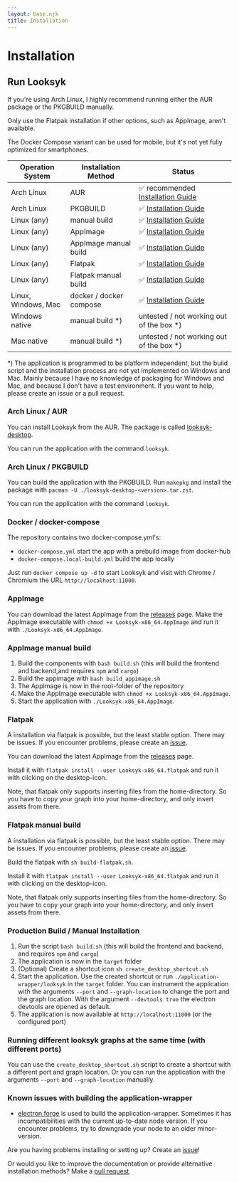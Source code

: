 ```yaml
---
layout: base.njk
title: Installation
---
```


# Installation

## Run Looksyk

If you're using Arch Linux, I highly recommend running either the AUR package or the PKGBUILD manually.

Only use the Flatpak installation if other options, such as AppImage, aren't available.

The Docker Compose variant can be used for mobile, but it's not yet fully optimized for smartphones.

| Operation System    | Installation Method     | Status                                                         |
|---------------------|-------------------------|----------------------------------------------------------------|
| Arch Linux          | AUR                     | ✅ recommended [Installation Guide](#arch-linux--aur)           |
| Arch Linux          | PKGBUILD                | ✅ [Installation Guide](#arch-linux--pkgbuild)                  |
| Linux (any)         | manual build            | ✅ [Installation Guide](#production-build--manual-installation) |
| Linux (any)         | AppImage                | ✅ [Installation Guide](#appimage)                              |
| Linux (any)         | AppImage manual build   | ✅ [Installation Guide](#appimage-manual-build)                 |
| Linux (any)         | Flatpak                 | ✅ [Installation Guide](#flatpak~~~~)                               |
| Linux (any)         | Flatpak manual build    | ✅ [Installation Guide](#flatpak-manual-build)                  |
| Linux, Windows, Mac | docker / docker compose | ✅ [Installation Guide](#docker--docker-compose)                |
| Windows native      | manual build  *)        | untested / not working out of the box   *)                     |
| Mac native          | manual build  *)        | untested / not working out of the box   *)                     |

*) The application is programmed to be platform independent, but the build script and the installation process are not
yet implemented on Windows and Mac. Mainly because I have no knowledge of packaging for Windows and Mac, and because I
don't have a test environment. If you want to help, please create an issue or a pull request.

### Arch Linux / AUR

You can install Looksyk from the AUR. The package is
called [looksyk-desktop](https://aur.archlinux.org/packages/looksyk-desktop).

You can run the application with the command `looksyk`.

### Arch Linux / PKGBUILD

You can build the application with the PKGBUILD. Run `makepkg` and install the package with
`pacman -U ./looksyk-desktop-<version>.tar.zst`.

You can run the application with the command `looksyk`.

### Docker / docker-compose

The repository contains two docker-compose.yml's:

* `docker-compose.yml` start the app with a prebuild image from docker-hub
* `docker-compose.local-build.yml` build the app locally

Just run `docker compose up -d` to start Looksyk and visit with Chrome / Chromium the URL `http://localhost:11000`.

### AppImage

You can download the latest AppImage from the [releases](https://github.com/SebastianRzk/Looksyk/releases) page. Make
the AppImage executable with `chmod +x Looksyk-x86_64.AppImage` and run it with
`./Looksyk-x86_64.AppImage`.

### AppImage manual build

1. Build the components with `bash build.sh` (this will build the frontend and backend,and requires `npm` and `cargo`)
2. Build the appimage with `bash build_appimage.sh`
3. The AppImage is now in the root-folder of the repository
4. Make the AppImage executable with `chmod +x Looksyk-x86_64.AppImage`.
5. Start the application with `./Looksyk-x86_64.AppImage`.

### Flatpak

A installation via flatpak is possible, but the least stable option. There may be issues. If you encounter problems,
please create an [issue](https://github.com/SebastianRzk/Looksyk/issues).

You can download the latest AppImage from the [releases](https://github.com/SebastianRzk/Looksyk/releases) page.

Install it with `flatpak install --user Looksyk-x86_64.flatpak` and run it with clicking on the desktop-icon.

Note, that flatpak only supports inserting files from the home-directory. So you have to copy your graph into your
home-directory, and only insert assets from there.

### Flatpak manual build

A installation via flatpak is possible, but the least stable option. There may be issues. If you encounter problems,
please create an [issue](https://github.com/SebastianRzk/Looksyk/issues).

Build the flatpak with `sh build-flatpak.sh`.

Install it with `flatpak install --user Looksyk-x86_64.flatpak` and run it with clicking on the desktop-icon.

Note, that flatpak only supports inserting files from the home-directory. So you have to copy your graph into your
home-directory, and only insert assets from there.

### Production Build / Manual Installation

1. Run the script `bash build.sh` (this will build the frontend and backend, and requires `npm` and `cargo`)
2. The application is now in the `target` folder
3. (Optional) Create a shortcut icon `sh create_desktop_shortcut.sh`
4. Start the application. Use the created shortcut or run `./application-wrapper/looksyk` in the `target` folder. You
   can instrument the application with the arguments `--port` and `--graph-location` to change the port and the graph
   location. With the argument `--devtools true` the electron devtools are opened as default.
5. The application is now available at `http://localhost:11000` (or the configured port)

### Running different looksyk graphs at the same time (with different ports)

You can use the `create_desktop_shortcut.sh` script to create a shortcut with a different port and graph location. Or
you can run the application with the arguments `--port` and `--graph-location` manually.

### Known issues with building the application-wrapper

- [electron forge](https://www.electronforge.io/) is used to build the application-wrapper. Sometimes it has
  incompatibilities with the current up-to-date node version. If you encounter problems, try to downgrade your node to
  an older minor-version.

Are you having problems installing or setting up? Create an [issue](https://github.com/SebastianRzk/Looksyk/issues)!

Or would you like to improve the documentation or provide alternative installation methods? Make
a [pull request]({{config.pathPrefix}}/development_and_contribution).
